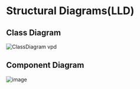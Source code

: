 # Structural Diagrams(LLD)

## Class Diagram

![ClassDiagram vpd](https://user-images.githubusercontent.com/86341065/130361263-95101930-5ea5-4b73-af81-c138f30d0964.jpg)

## Component Diagram

![image](https://user-images.githubusercontent.com/86233792/130581131-ad8a6e9b-4f3c-4b35-86ba-7f4be947b3e9.png)


